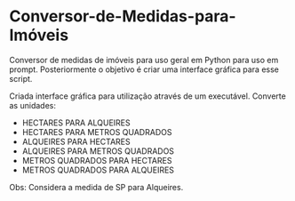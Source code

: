 # Conversor-de-Medidas-para-Imóveis

Conversor de medidas de imóveis para uso geral em Python para uso em prompt. Posteriormente o objetivo é criar uma interface gráfica para esse script.

Criada interface gráfica para utilização através de um executável.
   Converte as unidades:
  - HECTARES PARA ALQUEIRES
  - HECTARES PARA METROS QUADRADOS
  - ALQUEIRES PARA HECTARES
  - ALQUEIRES PARA METROS QUADRADOS
  - METROS QUADRADOS PARA HECTARES
  - METROS QUADRADOS PARA ALQUEIRES
    
Obs: Considera a medida de SP para Alqueires.
